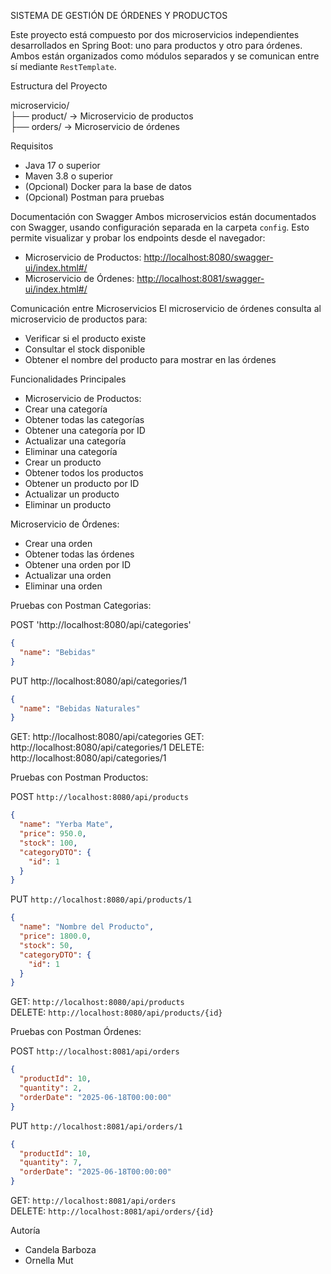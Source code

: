 SISTEMA DE GESTIÓN DE ÓRDENES Y PRODUCTOS

Este proyecto está compuesto por dos microservicios independientes desarrollados en Spring Boot: uno para productos y otro para órdenes. Ambos están organizados como módulos separados y se comunican entre sí mediante `RestTemplate`.

Estructura del Proyecto

microservicio/  
├── product/          → Microservicio de productos  
├── orders/           → Microservicio de órdenes  

Requisitos
- Java 17 o superior  
- Maven 3.8 o superior  
- (Opcional) Docker para la base de datos  
- (Opcional) Postman para pruebas  

Documentación con Swagger
Ambos microservicios están documentados con Swagger, usando configuración separada en la carpeta `config`. Esto permite visualizar y probar los endpoints desde el navegador:

- Microservicio de Productos: [http://localhost:8080/swagger-ui/index.html#/](http://localhost:8080/swagger-ui/index.html#/)  
- Microservicio de Órdenes: [http://localhost:8081/swagger-ui/index.html#/](http://localhost:8081/swagger-ui/index.html#/)  


Comunicación entre Microservicios
El microservicio de órdenes consulta al microservicio de productos para:

- Verificar si el producto existe  
- Consultar el stock disponible  
- Obtener el nombre del producto para mostrar en las órdenes  

Funcionalidades Principales
- Microservicio de Productos:
- Crear una categoría
- Obtener todas las categorías
- Obtener una categoría por ID
- Actualizar una categoría
- Eliminar una categoría
- Crear un producto
- Obtener todos los productos
- Obtener un producto por ID
- Actualizar un producto
- Eliminar un producto

Microservicio de Órdenes:
- Crear una orden  
- Obtener todas las órdenes  
- Obtener una orden por ID  
- Actualizar una orden  
- Eliminar una orden  

Pruebas con Postman Categorias: 

POST 'http://localhost:8080/api/categories'
```json
{
  "name": "Bebidas"
}
```

PUT http://localhost:8080/api/categories/1
```json
{
  "name": "Bebidas Naturales"
}
```

GET: http://localhost:8080/api/categories
GET: http://localhost:8080/api/categories/1
DELETE: http://localhost:8080/api/categories/1

 Pruebas con Postman Productos:

POST `http://localhost:8080/api/products`
```json
{
  "name": "Yerba Mate",
  "price": 950.0,
  "stock": 100,
  "categoryDTO": {
    "id": 1
  }
}
```

PUT `http://localhost:8080/api/products/1`
```json
{
  "name": "Nombre del Producto",
  "price": 1800.0,
  "stock": 50,
  "categoryDTO": {
    "id": 1
  }
}
```

GET: `http://localhost:8080/api/products`  
DELETE: `http://localhost:8080/api/products/{id}`


Pruebas con Postman Órdenes:

POST `http://localhost:8081/api/orders`
```json
{
  "productId": 10,
  "quantity": 2,
  "orderDate": "2025-06-18T00:00:00"
}
```

PUT `http://localhost:8081/api/orders/1`
```json
{
  "productId": 10,
  "quantity": 7,
  "orderDate": "2025-06-18T00:00:00"
}
```

GET: `http://localhost:8081/api/orders`  
DELETE: `http://localhost:8081/api/orders/{id}`

Autoría

- Candela Barboza  
- Ornella Mut
